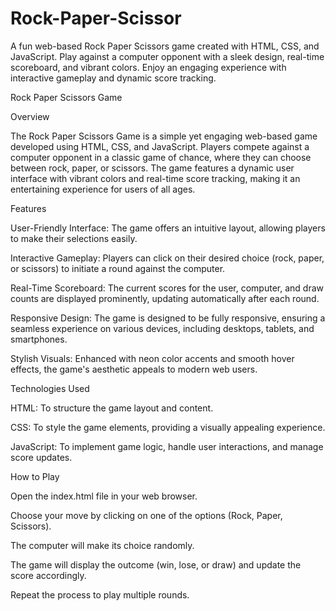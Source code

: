 # Rock-Paper-Scissor
A fun web-based Rock Paper Scissors game created with HTML, CSS, and JavaScript. Play against a computer opponent with a sleek design, real-time scoreboard, and vibrant colors. Enjoy an engaging experience with interactive gameplay and dynamic score tracking.


Rock Paper Scissors Game

Overview

The Rock Paper Scissors Game is a simple yet engaging web-based game developed using HTML, CSS, and JavaScript. Players compete against a computer opponent in a classic game of chance, where they can choose between rock, paper, or scissors. The game features a dynamic user interface with vibrant colors and real-time score tracking, making it an entertaining experience for users of all ages.

Features

User-Friendly Interface: The game offers an intuitive layout, allowing players to make their selections easily.

Interactive Gameplay: Players can click on their desired choice (rock, paper, or scissors) to initiate a round against the computer.

Real-Time Scoreboard: The current scores for the user, computer, and draw counts are displayed prominently, updating automatically after each round.

Responsive Design: The game is designed to be fully responsive, ensuring a seamless experience on various devices, including desktops, tablets, and smartphones.

Stylish Visuals: Enhanced with neon color accents and smooth hover effects, the game's aesthetic appeals to modern web users.


Technologies Used

HTML: To structure the game layout and content.

CSS: To style the game elements, providing a visually appealing experience.

JavaScript: To implement game logic, handle user interactions, and manage score updates.


How to Play

Open the index.html file in your web browser.

Choose your move by clicking on one of the options (Rock, Paper, Scissors).

The computer will make its choice randomly.

The game will display the outcome (win, lose, or draw) and update the score accordingly.

Repeat the process to play multiple rounds.
